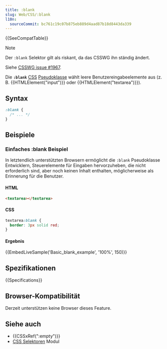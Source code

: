 ```yaml
---
title: :blank
slug: Web/CSS/:blank
l10n:
  sourceCommit: bc761c19c07b875eb889d4aad87b18d8443da339
---
```


{{SeeCompatTable}}

> [!NOTE]
> Der `:blank` Selektor gilt als riskant, da das CSSWG ihn ständig ändert.
>
> Siehe [CSSWG issue #1967](https://github.com/w3c/csswg-drafts/issues/1967).

Die **`:blank`** [CSS](/de/docs/Web/CSS) [Pseudoklasse](/de/docs/Web/CSS/Pseudo-classes) wählt leere Benutzereingabeelemente aus (z. B. {{HTMLElement("input")}} oder {{HTMLElement("textarea")}}).

## Syntax

```css
:blank {
  /* ... */
}
```

## Beispiele

### Einfaches :blank Beispiel

In letztendlich unterstützten Browsern ermöglicht die `:blank` Pseudoklasse Entwicklern, Steuerelemente für Eingaben hervorzuheben, die nicht erforderlich sind, aber noch keinen Inhalt enthalten, möglicherweise als Erinnerung für die Benutzer.

#### HTML

```html
<textarea></textarea>
```

#### CSS

```css
textarea:blank {
  border: 3px solid red;
}
```

#### Ergebnis

{{EmbedLiveSample('Basic_blank_example', '100%', 150)}}

## Spezifikationen

{{Specifications}}

## Browser-Kompatibilität

Derzeit unterstützen keine Browser dieses Feature.

## Siehe auch

- {{CSSxRef(":empty")}}
- [CSS Selektoren](/de/docs/Web/CSS/CSS_selectors) Modul
